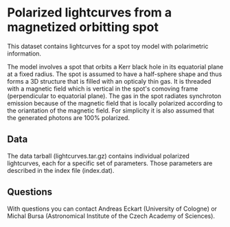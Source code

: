 # Polarized lightcurves from a magnetized orbitting spot

This dataset contains lightcurves for a spot toy model with polarimetric information.

The model involves a spot that orbits a Kerr black hole in its equatorial plane at a fixed radius. The spot is assumed to 
have a half-sphere shape and thus forms a 3D structure that is filled with an opticaly thin gas. 
It is threaded with a magnetic field which is vertical in the spot's comoving frame (perpendicular to equatorial plane). 
The gas in the spot radiates synchroton emission because of the magnetic field that is locally polarized according to the
oriantation of the magnetic field. For simplicity it is also assumed that the generated photons are 100% polarized.

## Data

The data tarball (lightcurves.tar.gz) contains individual polarized lightcurves, each for a specific set of parameters. 
Those parameters are described in the index file (index.dat).

## Questions

With questions you can contact Andreas Eckart (University of Cologne) or Michal Bursa (Astronomical Institute of the Czech Academy of Sciences).

